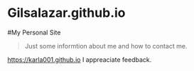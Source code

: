 # Gilsalazar.github.io
#My Personal Site 
> Just some informtion about me and how to contact me. 

https://karla001.github.io
I appreaciate feedback.
